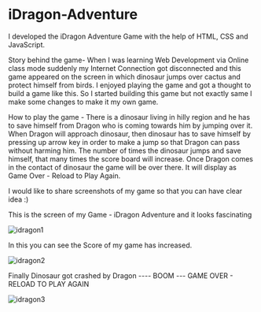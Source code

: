 # iDragon-Adventure

I developed the iDragon Adventure Game with the help of HTML, CSS and JavaScript. 

Story behind the game- When I was learning Web Development via Online class mode suddenly my Internet Connection got disconnected and this game appeared on the screen in which dinosaur jumps over cactus and protect himself from birds. I enjoyed playing the game and got a thought to build a game like this. So I started building this game but not exactly same I make some changes to make it my own game. 

How to play the game - There is a dinosaur living in hilly region and he has to save himself from Dragon who is coming towards him by jumping over it. When Dragon will approach dinosaur, then dinosaur has to save himself by pressing up arrow key in order to make a jump so that Dragon can pass without harming him. The number of times the dinosaur jumps and save himself, that many times the score board will increase. Once Dragon comes in the contact of dinosaur the game will be over there. It will display as Game Over - Reload to Play Again. 

I would like to share screenshots of my game so that you can have clear idea :) 

This is the screen of my Game - iDragon Adventure and it looks fascinating 

![idragon1](https://user-images.githubusercontent.com/87376487/127759883-60a8941b-c04e-467f-b1e1-df3c52d1962c.png)

In this you can see the Score of my game has increased. 

![idragon2](https://user-images.githubusercontent.com/87376487/127759887-49fb8572-5b1a-4fd0-9aae-15b8dfe1083e.png)

Finally Dinosaur got crashed by Dragon ---- BOOM --- GAME OVER - RELOAD TO PLAY AGAIN

![idragon3](https://user-images.githubusercontent.com/87376487/127759921-d7772f5b-8441-4200-9d4a-f7c5e1a746f4.png)





